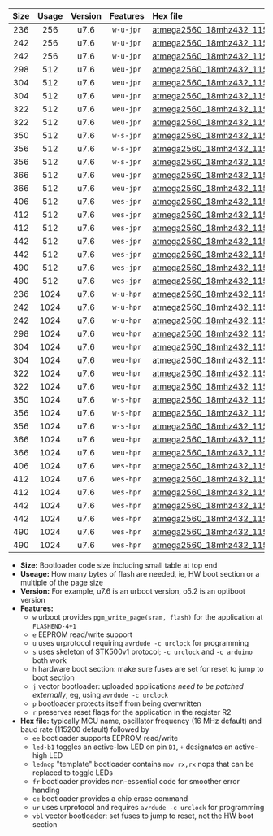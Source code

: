 |Size|Usage|Version|Features|Hex file|
|:-:|:-:|:-:|:-:|:--|
|236|256|u7.6|`w-u-jpr`|[atmega2560_18mhz432_115200bps_ur_vbl.hex](https://raw.githubusercontent.com/stefanrueger/urboot/main/atmega2560_18mhz432_115200bps_ur_vbl.hex)|
|242|256|u7.6|`w-u-jpr`|[atmega2560_18mhz432_115200bps_led+b7_ur_vbl.hex](https://raw.githubusercontent.com/stefanrueger/urboot/main/atmega2560_18mhz432_115200bps_led+b7_ur_vbl.hex)|
|242|256|u7.6|`w-u-jpr`|[atmega2560_18mhz432_115200bps_lednop_ur_vbl.hex](https://raw.githubusercontent.com/stefanrueger/urboot/main/atmega2560_18mhz432_115200bps_lednop_ur_vbl.hex)|
|298|512|u7.6|`weu-jpr`|[atmega2560_18mhz432_115200bps_ee_ur_vbl.hex](https://raw.githubusercontent.com/stefanrueger/urboot/main/atmega2560_18mhz432_115200bps_ee_ur_vbl.hex)|
|304|512|u7.6|`weu-jpr`|[atmega2560_18mhz432_115200bps_ee_led+b7_ur_vbl.hex](https://raw.githubusercontent.com/stefanrueger/urboot/main/atmega2560_18mhz432_115200bps_ee_led+b7_ur_vbl.hex)|
|304|512|u7.6|`weu-jpr`|[atmega2560_18mhz432_115200bps_ee_lednop_ur_vbl.hex](https://raw.githubusercontent.com/stefanrueger/urboot/main/atmega2560_18mhz432_115200bps_ee_lednop_ur_vbl.hex)|
|322|512|u7.6|`weu-jpr`|[atmega2560_18mhz432_115200bps_ee_led+b7_fr_ur_vbl.hex](https://raw.githubusercontent.com/stefanrueger/urboot/main/atmega2560_18mhz432_115200bps_ee_led+b7_fr_ur_vbl.hex)|
|322|512|u7.6|`weu-jpr`|[atmega2560_18mhz432_115200bps_ee_lednop_fr_ur_vbl.hex](https://raw.githubusercontent.com/stefanrueger/urboot/main/atmega2560_18mhz432_115200bps_ee_lednop_fr_ur_vbl.hex)|
|350|512|u7.6|`w-s-jpr`|[atmega2560_18mhz432_115200bps_vbl.hex](https://raw.githubusercontent.com/stefanrueger/urboot/main/atmega2560_18mhz432_115200bps_vbl.hex)|
|356|512|u7.6|`w-s-jpr`|[atmega2560_18mhz432_115200bps_led+b7_vbl.hex](https://raw.githubusercontent.com/stefanrueger/urboot/main/atmega2560_18mhz432_115200bps_led+b7_vbl.hex)|
|356|512|u7.6|`w-s-jpr`|[atmega2560_18mhz432_115200bps_lednop_vbl.hex](https://raw.githubusercontent.com/stefanrueger/urboot/main/atmega2560_18mhz432_115200bps_lednop_vbl.hex)|
|366|512|u7.6|`weu-jpr`|[atmega2560_18mhz432_115200bps_ee_led+b7_fr_ce_ur_vbl.hex](https://raw.githubusercontent.com/stefanrueger/urboot/main/atmega2560_18mhz432_115200bps_ee_led+b7_fr_ce_ur_vbl.hex)|
|366|512|u7.6|`weu-jpr`|[atmega2560_18mhz432_115200bps_ee_lednop_fr_ce_ur_vbl.hex](https://raw.githubusercontent.com/stefanrueger/urboot/main/atmega2560_18mhz432_115200bps_ee_lednop_fr_ce_ur_vbl.hex)|
|406|512|u7.6|`wes-jpr`|[atmega2560_18mhz432_115200bps_ee_vbl.hex](https://raw.githubusercontent.com/stefanrueger/urboot/main/atmega2560_18mhz432_115200bps_ee_vbl.hex)|
|412|512|u7.6|`wes-jpr`|[atmega2560_18mhz432_115200bps_ee_led+b7_vbl.hex](https://raw.githubusercontent.com/stefanrueger/urboot/main/atmega2560_18mhz432_115200bps_ee_led+b7_vbl.hex)|
|412|512|u7.6|`wes-jpr`|[atmega2560_18mhz432_115200bps_ee_lednop_vbl.hex](https://raw.githubusercontent.com/stefanrueger/urboot/main/atmega2560_18mhz432_115200bps_ee_lednop_vbl.hex)|
|442|512|u7.6|`wes-jpr`|[atmega2560_18mhz432_115200bps_ee_led+b7_fr_vbl.hex](https://raw.githubusercontent.com/stefanrueger/urboot/main/atmega2560_18mhz432_115200bps_ee_led+b7_fr_vbl.hex)|
|442|512|u7.6|`wes-jpr`|[atmega2560_18mhz432_115200bps_ee_lednop_fr_vbl.hex](https://raw.githubusercontent.com/stefanrueger/urboot/main/atmega2560_18mhz432_115200bps_ee_lednop_fr_vbl.hex)|
|490|512|u7.6|`wes-jpr`|[atmega2560_18mhz432_115200bps_ee_led+b7_fr_ce_vbl.hex](https://raw.githubusercontent.com/stefanrueger/urboot/main/atmega2560_18mhz432_115200bps_ee_led+b7_fr_ce_vbl.hex)|
|490|512|u7.6|`wes-jpr`|[atmega2560_18mhz432_115200bps_ee_lednop_fr_ce_vbl.hex](https://raw.githubusercontent.com/stefanrueger/urboot/main/atmega2560_18mhz432_115200bps_ee_lednop_fr_ce_vbl.hex)|
|236|1024|u7.6|`w-u-hpr`|[atmega2560_18mhz432_115200bps_ur.hex](https://raw.githubusercontent.com/stefanrueger/urboot/main/atmega2560_18mhz432_115200bps_ur.hex)|
|242|1024|u7.6|`w-u-hpr`|[atmega2560_18mhz432_115200bps_led+b7_ur.hex](https://raw.githubusercontent.com/stefanrueger/urboot/main/atmega2560_18mhz432_115200bps_led+b7_ur.hex)|
|242|1024|u7.6|`w-u-hpr`|[atmega2560_18mhz432_115200bps_lednop_ur.hex](https://raw.githubusercontent.com/stefanrueger/urboot/main/atmega2560_18mhz432_115200bps_lednop_ur.hex)|
|298|1024|u7.6|`weu-hpr`|[atmega2560_18mhz432_115200bps_ee_ur.hex](https://raw.githubusercontent.com/stefanrueger/urboot/main/atmega2560_18mhz432_115200bps_ee_ur.hex)|
|304|1024|u7.6|`weu-hpr`|[atmega2560_18mhz432_115200bps_ee_led+b7_ur.hex](https://raw.githubusercontent.com/stefanrueger/urboot/main/atmega2560_18mhz432_115200bps_ee_led+b7_ur.hex)|
|304|1024|u7.6|`weu-hpr`|[atmega2560_18mhz432_115200bps_ee_lednop_ur.hex](https://raw.githubusercontent.com/stefanrueger/urboot/main/atmega2560_18mhz432_115200bps_ee_lednop_ur.hex)|
|322|1024|u7.6|`weu-hpr`|[atmega2560_18mhz432_115200bps_ee_led+b7_fr_ur.hex](https://raw.githubusercontent.com/stefanrueger/urboot/main/atmega2560_18mhz432_115200bps_ee_led+b7_fr_ur.hex)|
|322|1024|u7.6|`weu-hpr`|[atmega2560_18mhz432_115200bps_ee_lednop_fr_ur.hex](https://raw.githubusercontent.com/stefanrueger/urboot/main/atmega2560_18mhz432_115200bps_ee_lednop_fr_ur.hex)|
|350|1024|u7.6|`w-s-hpr`|[atmega2560_18mhz432_115200bps.hex](https://raw.githubusercontent.com/stefanrueger/urboot/main/atmega2560_18mhz432_115200bps.hex)|
|356|1024|u7.6|`w-s-hpr`|[atmega2560_18mhz432_115200bps_led+b7.hex](https://raw.githubusercontent.com/stefanrueger/urboot/main/atmega2560_18mhz432_115200bps_led+b7.hex)|
|356|1024|u7.6|`w-s-hpr`|[atmega2560_18mhz432_115200bps_lednop.hex](https://raw.githubusercontent.com/stefanrueger/urboot/main/atmega2560_18mhz432_115200bps_lednop.hex)|
|366|1024|u7.6|`weu-hpr`|[atmega2560_18mhz432_115200bps_ee_led+b7_fr_ce_ur.hex](https://raw.githubusercontent.com/stefanrueger/urboot/main/atmega2560_18mhz432_115200bps_ee_led+b7_fr_ce_ur.hex)|
|366|1024|u7.6|`weu-hpr`|[atmega2560_18mhz432_115200bps_ee_lednop_fr_ce_ur.hex](https://raw.githubusercontent.com/stefanrueger/urboot/main/atmega2560_18mhz432_115200bps_ee_lednop_fr_ce_ur.hex)|
|406|1024|u7.6|`wes-hpr`|[atmega2560_18mhz432_115200bps_ee.hex](https://raw.githubusercontent.com/stefanrueger/urboot/main/atmega2560_18mhz432_115200bps_ee.hex)|
|412|1024|u7.6|`wes-hpr`|[atmega2560_18mhz432_115200bps_ee_led+b7.hex](https://raw.githubusercontent.com/stefanrueger/urboot/main/atmega2560_18mhz432_115200bps_ee_led+b7.hex)|
|412|1024|u7.6|`wes-hpr`|[atmega2560_18mhz432_115200bps_ee_lednop.hex](https://raw.githubusercontent.com/stefanrueger/urboot/main/atmega2560_18mhz432_115200bps_ee_lednop.hex)|
|442|1024|u7.6|`wes-hpr`|[atmega2560_18mhz432_115200bps_ee_led+b7_fr.hex](https://raw.githubusercontent.com/stefanrueger/urboot/main/atmega2560_18mhz432_115200bps_ee_led+b7_fr.hex)|
|442|1024|u7.6|`wes-hpr`|[atmega2560_18mhz432_115200bps_ee_lednop_fr.hex](https://raw.githubusercontent.com/stefanrueger/urboot/main/atmega2560_18mhz432_115200bps_ee_lednop_fr.hex)|
|490|1024|u7.6|`wes-hpr`|[atmega2560_18mhz432_115200bps_ee_led+b7_fr_ce.hex](https://raw.githubusercontent.com/stefanrueger/urboot/main/atmega2560_18mhz432_115200bps_ee_led+b7_fr_ce.hex)|
|490|1024|u7.6|`wes-hpr`|[atmega2560_18mhz432_115200bps_ee_lednop_fr_ce.hex](https://raw.githubusercontent.com/stefanrueger/urboot/main/atmega2560_18mhz432_115200bps_ee_lednop_fr_ce.hex)|

- **Size:** Bootloader code size including small table at top end
- **Useage:** How many bytes of flash are needed, ie, HW boot section or a multiple of the page size
- **Version:** For example, u7.6 is an urboot version, o5.2 is an optiboot version
- **Features:**
  + `w` urboot provides `pgm_write_page(sram, flash)` for the application at `FLASHEND-4+1`
  + `e` EEPROM read/write support
  + `u` uses urprotocol requiring `avrdude -c urclock` for programming
  + `s` uses skeleton of STK500v1 protocol; `-c urclock` and `-c arduino` both work
  + `h` hardware boot section: make sure fuses are set for reset to jump to boot section
  + `j` vector bootloader: uploaded applications *need to be patched externally*, eg, using `avrdude -c urclock`
  + `p` bootloader protects itself from being overwritten
  + `r` preserves reset flags for the application in the register R2
- **Hex file:** typically MCU name, oscillator frequency (16 MHz default) and baud rate (115200 default) followed by
  + `ee` bootloader supports EEPROM read/write
  + `led-b1` toggles an active-low LED on pin `B1`, `+` designates an active-high LED
  + `lednop` "template" bootloader contains `mov rx,rx` nops that can be replaced to toggle LEDs
  + `fr` bootloader provides non-essential code for smoother error handing
  + `ce` bootloader provides a chip erase command
  + `ur` uses urprotocol and requires `avrdude -c urclock` for programming
  + `vbl` vector bootloader: set fuses to jump to reset, not the HW boot section
